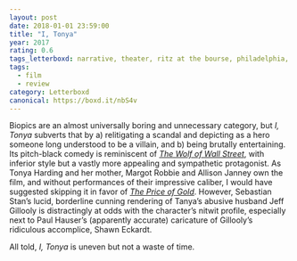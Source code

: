 ```yaml
---
layout: post 
date: 2018-01-01 23:59:00
title: "I, Tonya"
year: 2017
rating: 0.6
tags_letterboxd: narrative, theater, ritz at the bourse, philadelphia, leah
tags:
  - film
  - review
category: Letterboxd
canonical: https://boxd.it/nbS4v
---
```


Biopics are an almost universally boring and unnecessary category, but <cite>I, Tonya </cite>subverts that by a) relitigating a scandal and depicting as a hero someone long understood to be a villain, and b) being brutally entertaining. Its pitch-black comedy is reminiscent of [<cite>The Wolf of Wall Street</cite>](https://letterboxd.com/robweychert/film/the-wolf-of-wall-street/), with inferior style but a vastly more appealing and sympathetic protagonist. As Tonya Harding and her mother, Margot Robbie and Allison Janney own the film, and without performances of their impressive caliber, I would have suggested skipping it in favor of [<cite>The Price of Gold</cite>](https://letterboxd.com/robweychert/film/the-price-of-gold/). However, Sebastian Stan’s lucid, borderline cunning rendering of Tanya’s abusive husband Jeff Gillooly is distractingly at odds with the character’s nitwit profile, especially next to Paul Hauser’s (apparently accurate) caricature of Gillooly’s ridiculous accomplice, Shawn Eckardt.

All told, <cite>I, Tonya</cite> is uneven but not a waste of time.